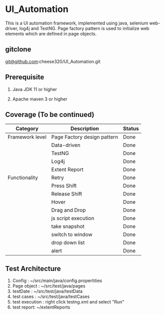 



# UI_Automation

This is a UI automation framework, implemented using java, selenium web-driver, log4j and TestNG. Page factory pattern is used to initialize web elements which are defined in page objects.



## gitclone

git@github.com:cheese320/UI_Automation.git





## Prerequisite

1. Java JDK 11 or higher

2. Apache maven 3 or higher

   

## Coverage (To be continued)

| Category        | Description                 | Status |
| --------------- | --------------------------- | ------ |
| Framework level | Page Factory design pattern | Done   |
|                 | Data-driven                 | Done   |
|                 | TestNG                      | Done   |
|                 | Log4j                       | Done   |
|                 | Extent Report               | Done   |
| Functionality   | Retry                       | Done   |
|                 | Press Shift                 | Done   |
|                 | Release Shift               | Done   |
|                 | Hover                       | Done   |
|                 | Drag and Drop               | Done   |
|                 | js script execution         | Done   |
|                 | take snapshot               | Done   |
|                 | switch to window            | Done   |
|                 | drop down list              | Done   |
|                 | alert                       | Done   |

## Test Architecture

1. Config : ~/src/main/java/config.propertities
2. Page object :  ~/src/test/java/pages
3. testDate : ~/src/test/java/testData
4. test cases : ~/src/test/java/testCases
5. test execution : right click testng.xml and select "Run" 
6. test report: ~/extentReports
